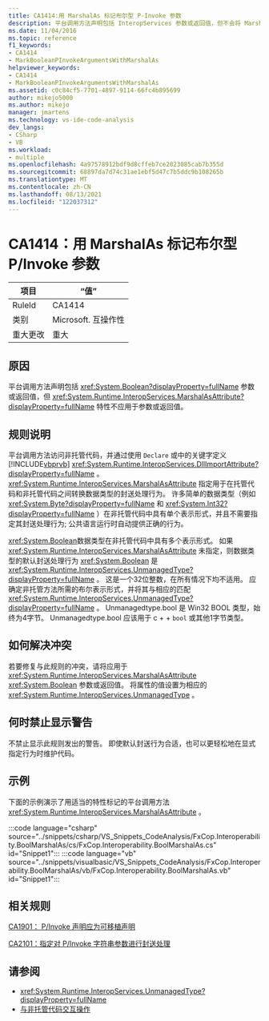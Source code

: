 ```yaml
---
title: CA1414:用 MarshalAs 标记布尔型 P-Invoke 参数
description: 平台调用方法声明包括 InteropServices 参数或返回值，但不会将 MarshalAsAttribute 特性应用到参数或返回值。
ms.date: 11/04/2016
ms.topic: reference
f1_keywords:
- CA1414
- MarkBooleanPInvokeArgumentsWithMarshalAs
helpviewer_keywords:
- CA1414
- MarkBooleanPInvokeArgumentsWithMarshalAs
ms.assetid: c0c84cf5-7701-4897-9114-66fc4b895699
author: mikejo5000
ms.author: mikejo
manager: jmartens
ms.technology: vs-ide-code-analysis
dev_langs:
- CSharp
- VB
ms.workload:
- multiple
ms.openlocfilehash: 4a97578912bdf9d8cffeb7ce2023085cab7b355d
ms.sourcegitcommit: 68897da7d74c31ae1ebf5d47c7b5ddc9b108265b
ms.translationtype: MT
ms.contentlocale: zh-CN
ms.lasthandoff: 08/13/2021
ms.locfileid: "122037312"
---
```

# <a name="ca1414-mark-boolean-pinvoke-arguments-with-marshalas"></a>CA1414：用 MarshalAs 标记布尔型 P/Invoke 参数

|项目|“值”|
|-|-|
|RuleId|CA1414|
|类别|Microsoft. 互操作性|
|重大更改|重大|

## <a name="cause"></a>原因
平台调用方法声明包括 <xref:System.Boolean?displayProperty=fullName> 参数或返回值，但 <xref:System.Runtime.InteropServices.MarshalAsAttribute?displayProperty=fullName> 特性不应用于参数或返回值。

## <a name="rule-description"></a>规则说明
平台调用方法访问非托管代码，并通过使用 `Declare` 或中的关键字定义 [!INCLUDE[vbprvb](../code-quality/includes/vbprvb_md.md)] <xref:System.Runtime.InteropServices.DllImportAttribute?displayProperty=fullName> 。 <xref:System.Runtime.InteropServices.MarshalAsAttribute> 指定用于在托管代码和非托管代码之间转换数据类型的封送处理行为。 许多简单的数据类型（例如 <xref:System.Byte?displayProperty=fullName> 和 <xref:System.Int32?displayProperty=fullName> ）在非托管代码中具有单个表示形式，并且不需要指定其封送处理行为; 公共语言运行时自动提供正确的行为。

<xref:System.Boolean>数据类型在非托管代码中具有多个表示形式。 如果 <xref:System.Runtime.InteropServices.MarshalAsAttribute> 未指定，则数据类型的默认封送处理行为 <xref:System.Boolean> 是 <xref:System.Runtime.InteropServices.UnmanagedType?displayProperty=fullName> 。 这是一个32位整数，在所有情况下均不适用。 应确定非托管方法所需的布尔表示形式，并将其与相应的匹配 <xref:System.Runtime.InteropServices.UnmanagedType?displayProperty=fullName> 。 Unmanagedtype.bool 是 Win32 BOOL 类型，始终为4字节。 Unmanagedtype.bool 应该用于 c + + `bool` 或其他1字节类型。

## <a name="how-to-fix-violations"></a>如何解决冲突
若要修复与此规则的冲突，请将应用于 <xref:System.Runtime.InteropServices.MarshalAsAttribute> <xref:System.Boolean> 参数或返回值。 将属性的值设置为相应的 <xref:System.Runtime.InteropServices.UnmanagedType> 。

## <a name="when-to-suppress-warnings"></a>何时禁止显示警告
不禁止显示此规则发出的警告。 即使默认封送行为合适，也可以更轻松地在显式指定行为时维护代码。

## <a name="example"></a>示例

下面的示例演示了用适当的特性标记的平台调用方法 <xref:System.Runtime.InteropServices.MarshalAsAttribute> 。

:::code language="csharp" source="../snippets/csharp/VS_Snippets_CodeAnalysis/FxCop.Interoperability.BoolMarshalAs/cs/FxCop.Interoperability.BoolMarshalAs.cs" id="Snippet1":::
:::code language="vb" source="../snippets/visualbasic/VS_Snippets_CodeAnalysis/FxCop.Interoperability.BoolMarshalAs/vb/FxCop.Interoperability.BoolMarshalAs.vb" id="Snippet1":::

## <a name="related-rules"></a>相关规则
[CA1901： P/Invoke 声明应为可移植声明](../code-quality/ca1901.md)

[CA2101：指定对 P/Invoke 字符串参数进行封送处理](/dotnet/fundamentals/code-analysis/quality-rules/ca2101)

## <a name="see-also"></a>请参阅

- <xref:System.Runtime.InteropServices.UnmanagedType?displayProperty=fullName>
- [与非托管代码交互操作](/dotnet/framework/interop/index)
